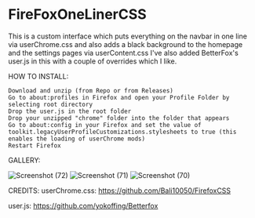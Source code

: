 # FireFoxOneLinerCSS
This is a custom interface which puts everything on the navbar in one line via userChrome.css and also adds a black background to the homepage and the settings pages via userContent.css
I've also added BetterFox's user.js in this with a couple of overrides which I like.



HOW TO INSTALL:

    Download and unzip (from Repo or from Releases)
    Go to about:profiles in Firefox and open your Profile Folder by selecting root directory
    Drop the user.js in the root folder
    Drop your unzipped "chrome" folder into the folder that appears
    Go to about:config in your Firefox and set the value of toolkit.legacyUserProfileCustomizations.stylesheets to true (this enables the loading of userChrome mods)
    Restart Firefox


GALLERY:

![Screenshot (72)](https://github.com/user-attachments/assets/426efc6c-dacf-4da2-90f4-7fd49f8f189f)
![Screenshot (71)](https://github.com/user-attachments/assets/18aaa548-9cc6-4d45-9688-13a0e8a70269)
![Screenshot (70)](https://github.com/user-attachments/assets/1021d892-de70-4bb2-a5cc-05165e1780a0)



CREDITS:
userChrome.css: https://github.com/Bali10050/FirefoxCSS

user.js: https://github.com/yokoffing/Betterfox
